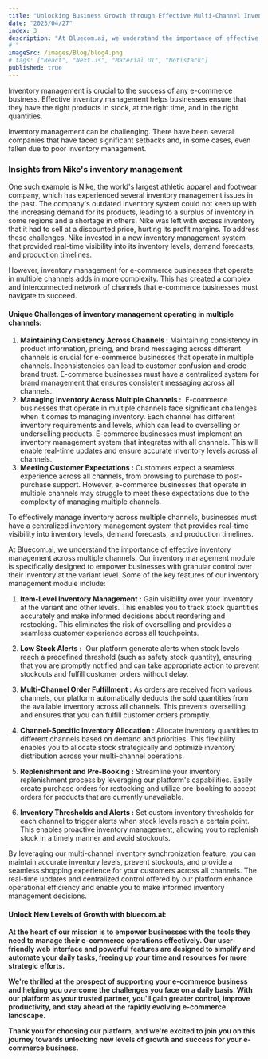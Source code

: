 ```yaml
---
title: "Unlocking Business Growth through Effective Multi-Channel Inventory Management"
date: "2023/04/27"
index: 3
description: "At Bluecom.ai, we understand the importance of effective inventory management across multiple channels. Our inventory management module is specifically designed to empower businesses with granular control over their inventory at the variant level."
# "
imageSrc: /images/Blog/blog4.png
# tags: ["React", "Next.Js", "Material UI", "Notistack"]
published: true
---
```


Inventory management is crucial to the success of any e-commerce business. Effective inventory management helps businesses ensure that they have the right products in stock, at the right time, and in the right quantities.

Inventory management can be challenging. There have been several companies that have faced significant setbacks and, in some cases, even fallen due to poor inventory management.

### Insights from Nike's inventory management

One such example is Nike, the world's largest athletic apparel and footwear company, which has experienced several inventory management issues in the past. The company's outdated inventory system could not keep up with the increasing demand for its products, leading to a surplus of inventory in some regions and a shortage in others. Nike was left with excess inventory that it had to sell at a discounted price, hurting its profit margins. To address these challenges, Nike invested in a new inventory management system that provided real-time visibility into its inventory levels, demand forecasts, and production timelines.

However, inventory management for e-commerce businesses that operate in multiple channels adds in more complexity. This has created a complex and interconnected network of channels that e-commerce businesses must navigate to succeed.

#### Unique Challenges of inventory management operating in multiple channels:

1. **Maintaining Consistency Across Channels :** Maintaining consistency in product information, pricing, and brand messaging across different channels is crucial for e-commerce businesses that operate in multiple channels. Inconsistencies can lead to customer confusion and erode brand trust. E-commerce businesses must have a centralized system for brand management that ensures consistent messaging across all channels.
2. **Managing Inventory Across Multiple Channels :**  E-commerce businesses that operate in multiple channels face significant challenges when it comes to managing inventory. Each channel has different inventory requirements and levels, which can lead to overselling or underselling products. E-commerce businesses must implement an inventory management system that integrates with all channels. This will enable real-time updates and ensure accurate inventory levels across all channels.
3. **Meeting Customer Expectations :** Customers expect a seamless experience across all channels, from browsing to purchase to post-purchase support. However, e-commerce businesses that operate in multiple channels may struggle to meet these expectations due to the complexity of managing multiple channels.

To effectively manage inventory across multiple channels, businesses must have a centralized inventory management system that provides real-time visibility into inventory levels, demand forecasts, and production timelines.

At Bluecom.ai, we understand the importance of effective inventory management across multiple channels. Our inventory management module is specifically designed to empower businesses with granular control over their inventory at the variant level. Some of the key features of our inventory management module include:

1. **Item-Level Inventory Management :** Gain visibility over your inventory at the variant and other levels. This enables you to track stock quantities accurately and make informed decisions about reordering and restocking. This eliminates the risk of overselling and provides a seamless customer experience across all touchpoints.

2. **Low Stock Alerts :**  Our platform generate alerts when stock levels reach a predefined threshold (such as safety stock quantity), ensuring that you are promptly notified and can take appropriate action to prevent stockouts and fulfill customer orders without delay.

3. **Multi-Channel Order Fulfillment :** As orders are received from various channels, our platform automatically deducts the sold quantities from the available inventory across all channels. This prevents overselling and ensures that you can fulfill customer orders promptly.

4. **Channel-Specific Inventory Allocation :** Allocate inventory quantities to different channels based on demand and priorities. This flexibility enables you to allocate stock strategically and optimize inventory distribution across your multi-channel operations.

5. **Replenishment and Pre-Booking :** Streamline your inventory replenishment process by leveraging our platform's capabilities. Easily create purchase orders for restocking and utilize pre-booking to accept orders for products that are currently unavailable.

6. **Inventory Thresholds and Alerts :** Set custom inventory thresholds for each channel to trigger alerts when stock levels reach a certain point. This enables proactive inventory management, allowing you to replenish stock in a timely manner and avoid stockouts.

By leveraging our multi-channel inventory synchronization feature, you can maintain accurate inventory levels, prevent stockouts, and provide a seamless shopping experience for your customers across all channels. The real-time updates and centralized control offered by our platform enhance operational efficiency and enable you to make informed inventory management decisions.

#### Unlock New Levels of Growth with bluecom.ai:

<p style="font-weight: 600;">At the heart of our mission is to empower businesses with the tools they need to manage their e-commerce operations effectively. Our user-friendly web interface and powerful features are designed to simplify and automate your daily tasks, freeing up your time and resources for more strategic efforts.</p>

<p style="font-weight: 600;">We're thrilled at the prospect of supporting your e-commerce business and helping you overcome the challenges you face on a daily basis. With our platform as your trusted partner, you'll gain greater control, improve productivity, and stay ahead of the rapidly evolving e-commerce landscape.</p>

<p style="font-weight: 600;">Thank you for choosing our platform, and we're excited to join you on this journey towards unlocking new levels of growth and success for your e-commerce business.</p>
